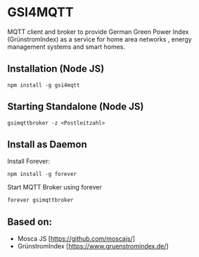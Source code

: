 # GSI4MQTT
MQTT client and broker to provide German Green Power Index (GrünstromIndex) as a service for home area networks , energy management systems and smart homes.

## Installation (Node JS)
```
npm install -g gsi4mqtt
```

## Starting Standalone  (Node JS)
```
gsimqttbroker -z <Postleitzahl>
```

## Install as Daemon

Install Forever:
```
npm install -g forever
```

Start MQTT Broker using forever
```
forever gsimqttbroker
```

## Based on:
- Mosca JS [https://github.com/moscajs/]
- GrünstromIndex [https://www.gruenstromindex.de/]
